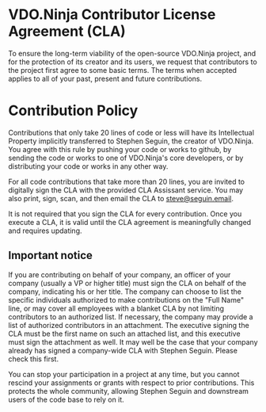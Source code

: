 # VDO.Ninja Contributor License Agreement (CLA)

To ensure the long-term viability of the open-source VDO.Ninja project, and for the protection of its creator and its users, we request that contributors to the project first agree to some basic terms. The terms when accepted applies to all of your past, present and future contributions.

# Contribution Policy

Contributions that only take 20 lines of code or less will have its Intellectual Property implicitly transferred to Stephen Seguin, the creator of VDO.Ninja. You agree with this rule by pushing your code or works to github, by sending the code or works to one of VDO.Ninja's core developers, or by distributing your code or works in any other way.

For all code contributions that take more than 20 lines, you are invited to digitally sign the CLA with the provided CLA Assissant service. You may also print, sign, scan, and then email the CLA to steve@seguin.email.

It is not required that you sign the CLA for every contribution. Once you execute a CLA, it is valid until the CLA agreement is meaningfully changed and requires updating.

## Important notice
If you are contributing on behalf of your company, an officer of your company (usually a VP or higher title) must sign the CLA on behalf of the company, indicating his or her title. The company can choose to list the specific individuals authorized to make contributions on the "Full Name" line, or may cover all employees with a blanket CLA by not limiting contributors to an authorized list. If necessary, the company may provide a list of authorized contributors in an attachment. The executive signing the CLA must be the first name on such an attached list, and this executive must sign the attachment as well. It may well be the case that your company already has signed a company-wide CLA with Stephen Seguin. Please check this first.

You can stop your participation in a project at any time, but you cannot rescind your assignments or grants with respect to prior contributions. This protects the whole community, allowing Stephen Seguin and downstream users of the code base to rely on it.
